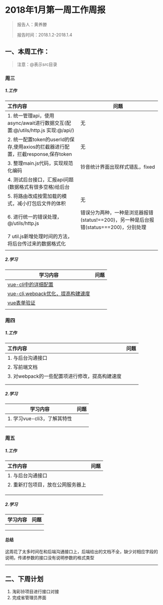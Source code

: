 # 2018年1月第一周工作周报



> 报告人：黄养滕
>
> 报告时间：2018.1.2-2018.1.4



## 一、本周工作：

> 注意：@表示src目录

### 周三

##### 1.工作



| 工作内容                                                     | 问题                                                         |
| :----------------------------------------------------------- | ------------------------------------------------------------ |
| 1. 统一管理api，使用async/await进行数据交互(配置:@/utils/http.js 实现:@/api/) | 无                                                           |
| 2. 统一配置token的userId的保存,使用axios的拦截器进行配置，拦截response,保存token | 无                                                           |
| 3. 整理main.js代码，实现规范化编码                           | 铃音统计界面出现样式错乱，fixed                              |
| 4. 测试后台接口，汇报api问题(数据格式有很多空格)给后台       |                                                              |
| 5. 将路由改成按需加载的模式，减小打包后文件的体积            | 无                                                           |
| 6. 进行统一的错误处理，@/utils/http.js                       | 错误分为两种，一种是浏览器报错(status!==200)，另一种是后台报错(status===200)，分别处理 |
| 7 util.js新增处理时间的方法，将后台传过来的数据格式化        |                                                              |
|                                                              |                                                              |



##### 2.学习



| 学习内容                                                     | 问题 |
| ------------------------------------------------------------ | ---- |
| [vue-cli中的详细配置](https://segmentfault.com/a/1190000014804826) |      |
| [vue-cli,webpack优化，提高构建速度](https://juejin.im/post/5c1fa158f265da613c09cb36) |      |
| [vue表单验证](https://cn.vuejs.org/v2/cookbook/form-validation.html) |      |
|                                                              |      |

### 周四

##### 1.工作



| 工作内容                                       | 问题 |
| :--------------------------------------------- | ---- |
| 1. 与后台沟通接口                              |      |
| 2. 写前端文档                                  |      |
| 3. 对webpack的一些配置项进行修改，提高构建速度 |      |
|                                                |      |
|                                                |      |

##### 2.学习



| 学习内容                    | 问题 |
| --------------------------- | ---- |
| 1. 学习vue-cli3，了解其特性 |      |
|                             |      |
|                             |      |

### 周五

##### 1.工作



| 工作内容                          | 问题 |
| :-------------------------------- | ---- |
| 1. 与后台沟通接口                 |      |
| 2. 重新打包项目，放在公网服务器上 |      |
|                                   |      |
|                                   |      |
|                                   |      |

##### 2.学习



| 学习内容 | 问题 |
| -------- | ---- |
|          |      |
|          |      |
|          |      |

#### 总结

这周花了太多时间在和后端沟通接口上，后端给出的文档不全，缺少对相应字段的说明，传递参数的接口没有说明参数的格式类型



------

## 二、下周计划

1. 淘彩铃项目进行接口对接
2. 完成省管理员界面